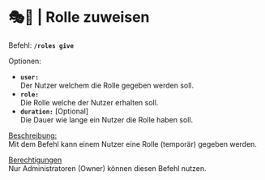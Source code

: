 # 🎭🔖 | Rolle zuweisen

Befehl: **`/roles give`**

Optionen:
- **`user:`**  
  Der Nutzer welchem die Rolle gegeben werden soll.
- **`role:`**  
  Die Rolle welche der Nutzer erhalten soll.
- **`duration:`** [Optional]  
 Die Dauer wie lange ein Nutzer die Rolle haben soll.

<u>Beschreibung:</u>  
 Mit dem Befehl kann einem Nutzer eine Rolle (temporär) gegeben werden.

<u>Berechtigungen</u>  
 Nur Administratoren (Owner) können diesen Befehl nutzen.